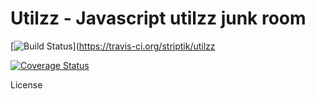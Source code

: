 # Utilzz - Javascript utilzz junk room

[![Build Status](https://travis-ci.org/striptik/utilzz.svg?branch=master)](https://travis-ci.org/striptik/utilzz

[![Coverage Status](https://coveralls.io/repos/github/striptik/utilzz/badge.svg?branch=master)](https://coveralls.io/github/striptik/utilzz?branch=master)

License
